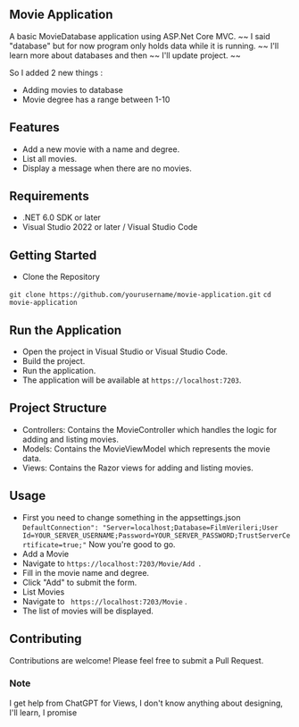 ## Movie Application

A basic MovieDatabase application using ASP.Net Core MVC.  ~~ I said "database" but for now program only holds data while it is running. ~~ I'll learn more about databases and then ~~ I'll update project. ~~

So I added 2 new things : 

* Adding movies to database
* Movie degree has a range between 1-10

## Features

* Add a new movie with a name and degree.
* List all movies.
* Display a message when there are no movies.

## Requirements

* .NET 6.0 SDK or later
* Visual Studio 2022 or later / Visual Studio Code

## Getting Started

* Clone the Repository

``git clone https://github.com/yourusername/movie-application.git``
``cd movie-application``

## Run the Application

* Open the project in Visual Studio or Visual Studio Code.
* Build the project.
* Run the application.
* The application will be available at ``https://localhost:7203``.

## Project Structure

* Controllers: Contains the MovieController which handles the logic for adding and listing movies.
* Models: Contains the MovieViewModel which represents the movie data.
* Views: Contains the Razor views for adding and listing movies.

## Usage
* First you need to change something in the appsettings.json
``` DefaultConnection": "Server=localhost;Database=FilmVerileri;User Id=YOUR_SERVER_USERNAME;Password=YOUR_SERVER_PASSWORD;TrustServerCertificate=true;" ``` Now you're good to go.
* Add a Movie
* Navigate to ``https://localhost:7203/Movie/Add ``.
* Fill in the movie name and degree.
* Click "Add" to submit the form.
* List Movies
* Navigate to `` https://localhost:7203/Movie`` .
* The list of movies will be displayed.

## Contributing

Contributions are welcome! Please feel free to submit a Pull Request.

### Note

I get help from ChatGPT for Views, I don't know anything about designing, I'll learn, I promise
